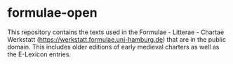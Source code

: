 # formulae-open
This repository contains the texts used in the Formulae - Litterae - Chartae Werkstatt (https://werkstatt.formulae.uni-hamburg.de) that are in the public domain. This includes older editions of early medieval charters as well as the E-Lexicon entries.
